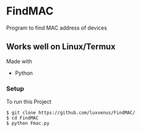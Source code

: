 # FindMAC
Program to find MAC address of devices


## Works well on Linux/Termux



Made with <br>
* Python

### Setup
To run this Project

```
$ git clone https://github.com/luxvenus/FindMAC/
$ cd FindMAC
$ python Fmac.py
```
